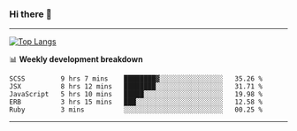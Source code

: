 ### Hi there 👋

-------
[![Top Langs](https://github-readme-stats.vercel.app/api/top-langs/?username=ashish-r)](https://github.com/anuraghazra/github-readme-stats)

📊 **Weekly development breakdown**
<!--START_SECTION:waka-->
```text
SCSS         9 hrs 7 mins    ████████▓░░░░░░░░░░░░░░░░   35.26 % 
JSX          8 hrs 12 mins   ████████░░░░░░░░░░░░░░░░░   31.71 % 
JavaScript   5 hrs 10 mins   █████░░░░░░░░░░░░░░░░░░░░   19.98 % 
ERB          3 hrs 15 mins   ███░░░░░░░░░░░░░░░░░░░░░░   12.58 % 
Ruby         3 mins          ░░░░░░░░░░░░░░░░░░░░░░░░░   00.25 % 
```
<!--END_SECTION:waka-->
-------

<!--
**ashish-r/ashish-r** is a ✨ _special_ ✨ repository because its `README.md` (this file) appears on your GitHub profile.

Here are some ideas to get you started:

- 🔭 I’m currently working on ...
- 🌱 I’m currently learning ...
- 👯 I’m looking to collaborate on ...
- 🤔 I’m looking for help with ...
- 💬 Ask me about ...
- 📫 How to reach me: ...
- 😄 Pronouns: ...
- ⚡ Fun fact: ...
-->
